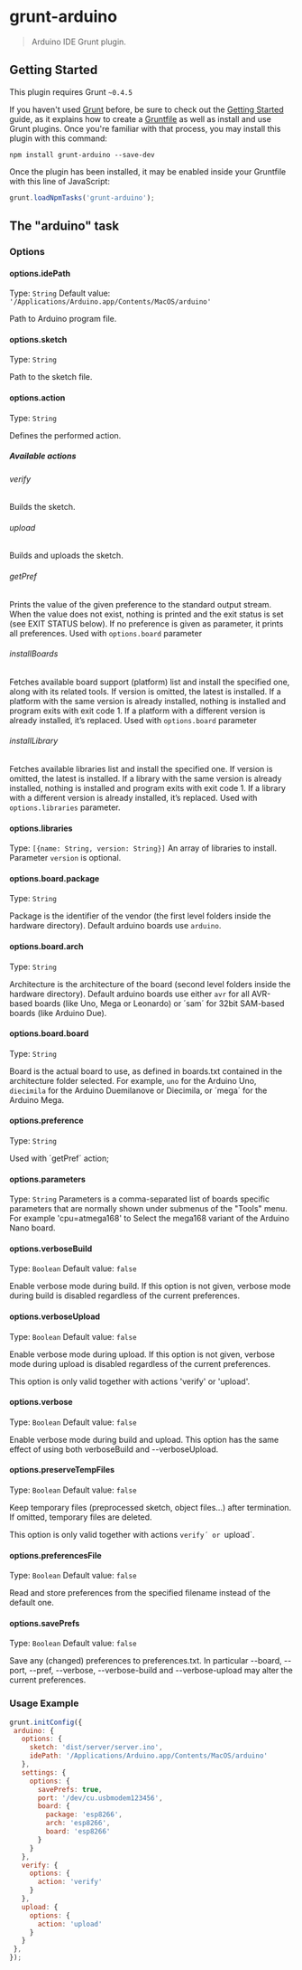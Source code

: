 # grunt-arduino

> Arduino IDE Grunt plugin.

## Getting Started
This plugin requires Grunt `~0.4.5`

If you haven't used [Grunt](http://gruntjs.com/) before, be sure to check out the [Getting Started](http://gruntjs.com/getting-started) guide, as it explains how to create a [Gruntfile](http://gruntjs.com/sample-gruntfile) as well as install and use Grunt plugins. Once you're familiar with that process, you may install this plugin with this command:

```shell
npm install grunt-arduino --save-dev
```

Once the plugin has been installed, it may be enabled inside your Gruntfile with this line of JavaScript:

```js
grunt.loadNpmTasks('grunt-arduino');
```

## The "arduino" task

### Options

#### options.idePath
Type: `String`
Default value: `'/Applications/Arduino.app/Contents/MacOS/arduino'`

Path to Arduino program file.

#### options.sketch
Type: `String`

Path to the sketch file.

#### options.action
Type: `String`

Defines the performed action.
##### Available actions

###### verify
Builds the sketch.

###### upload
Builds and uploads the sketch.

###### getPref
Prints the value of the given preference to the standard output stream. When the value does not exist, nothing is printed and the exit status is set (see EXIT STATUS below). If no preference is given as parameter, it prints all preferences. Used with `options.board` parameter

###### installBoards
Fetches available board support (platform) list and install the specified one, along with its related tools. If version is omitted, the latest is installed. If a platform with the same version is already installed, nothing is installed and program exits with exit code 1. If a platform with a different version is already installed, it’s replaced. Used with `options.board` parameter

###### installLibrary
Fetches available libraries list and install the specified one. If version is omitted, the latest is installed. If a library with the same version is already installed, nothing is installed and program exits with exit code 1. If a library with a different version is already installed, it’s replaced. Used with `options.libraries` parameter.

#### options.libraries
Type: `[{name: String, version: String}]`
An array of libraries to install. Parameter `version` is optional.

#### options.board.package
Type: `String`

Package is the identifier of the vendor (the first level folders inside the hardware directory). Default arduino boards use `arduino`.

#### options.board.arch
Type: `String`

Architecture is the architecture of the board (second level folders inside the hardware directory). Default arduino boards use either `avr` for all AVR-based boards (like Uno, Mega or Leonardo) or ´sam´ for 32bit SAM-based boards (like Arduino Due).

#### options.board.board
Type: `String`

Board is the actual board to use, as defined in boards.txt contained in the architecture folder selected. For example, `uno` for the Arduino Uno, `diecimila` for the Arduino Duemilanove or Diecimila, or ´mega´ for the Arduino Mega.

#### options.preference
Type: `String`

Used with ´getPref´ action;

#### options.parameters
Type: `String`
Parameters is a comma-separated list of boards specific parameters that are normally shown under submenus of the "Tools" menu. For example 'cpu=atmega168' to Select the mega168 variant of the Arduino Nano board.

#### options.verboseBuild
Type: `Boolean`
Default value: `false`

Enable verbose mode during build. If this option is not given, verbose mode during build is disabled regardless of the current preferences.

#### options.verboseUpload
Type: `Boolean`
Default value: `false`

Enable verbose mode during upload. If this option is not given, verbose mode during upload is disabled regardless of the current preferences.

This option is only valid together with actions 'verify' or 'upload'.

#### options.verbose
Type: `Boolean`
Default value: `false`

Enable verbose mode during build and upload. This option has the same effect of using both verboseBuild and --verboseUpload.

#### options.preserveTempFiles
Type: `Boolean`
Default value: `false`

Keep temporary files (preprocessed sketch, object files…) after termination. If omitted, temporary files are deleted.

This option is only valid together with actions `verify´ or `upload`.

#### options.preferencesFile
Type: `Boolean`
Default value: `false`

Read and store preferences from the specified filename instead of the default one.

#### options.savePrefs
Type: `Boolean`
Default value: `false`

Save any (changed) preferences to preferences.txt. In particular --board, --port, --pref, --verbose, --verbose-build and --verbose-upload may alter the current preferences.
### Usage Example

```js
grunt.initConfig({
 arduino: {
   options: {
     sketch: 'dist/server/server.ino',
     idePath: '/Applications/Arduino.app/Contents/MacOS/arduino'
   },
   settings: {
     options: {
       savePrefs: true,
       port: '/dev/cu.usbmodem123456',
       board: {
         package: 'esp8266',
         arch: 'esp8266',
         board: 'esp8266'
       }
     }
   },
   verify: {
     options: {
       action: 'verify'
     }
   },
   upload: {
     options: {
       action: 'upload'
     }
   }
 },
});
```
